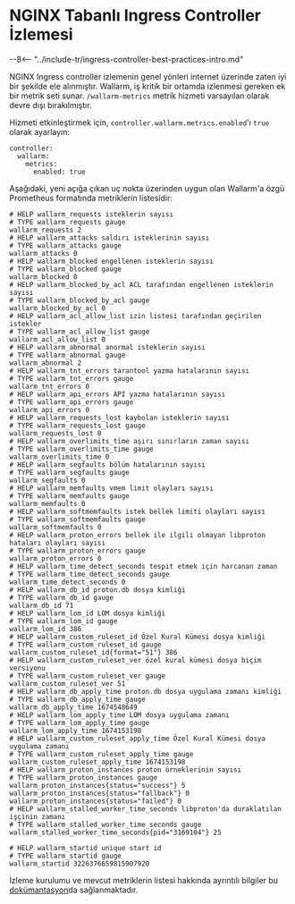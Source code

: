# NGINX Tabanlı Ingress Controller İzlemesi

--8<-- "../include-tr/ingress-controller-best-practices-intro.md"

NGINX Ingress controller izlemenin genel yönleri internet üzerinde zaten iyi bir şekilde ele alınmıştır. Wallarm, iş kritik bir ortamda izlenmesi gereken ek bir metrik seti sunar. `/wallarm-metrics` metrik hizmeti varsayılan olarak devre dışı bırakılmıştır.

Hizmeti etkinleştirmek için, `controller.wallarm.metrics.enabled`'ı `true` olarak ayarlayın:

```
controller:
  wallarm:
    metrics:
      enabled: true
```

Aşağıdaki, yeni açığa çıkan uç nokta üzerinden uygun olan Wallarm'a özgü Prometheus formatında metriklerin listesidir:

```
# HELP wallarm_requests isteklerin sayısı
# TYPE wallarm_requests gauge
wallarm_requests 2
# HELP wallarm_attacks saldırı isteklerinin sayısı
# TYPE wallarm_attacks gauge
wallarm_attacks 0
# HELP wallarm_blocked engellenen isteklerin sayısı
# TYPE wallarm_blocked gauge
wallarm_blocked 0
# HELP wallarm_blocked_by_acl ACL tarafından engellenen isteklerin sayısı
# TYPE wallarm_blocked_by_acl gauge
wallarm_blocked_by_acl 0
# HELP wallarm_acl_allow_list izin listesi tarafından geçirilen istekler
# TYPE wallarm_acl_allow_list gauge
wallarm_acl_allow_list 0
# HELP wallarm_abnormal anormal isteklerin sayısı
# TYPE wallarm_abnormal gauge
wallarm_abnormal 2
# HELP wallarm_tnt_errors tarantool yazma hatalarının sayısı
# TYPE wallarm_tnt_errors gauge
wallarm_tnt_errors 0
# HELP wallarm_api_errors API yazma hatalarının sayısı
# TYPE wallarm_api_errors gauge
wallarm_api_errors 0
# HELP wallarm_requests_lost kaybolan isteklerin sayısı
# TYPE wallarm_requests_lost gauge
wallarm_requests_lost 0
# HELP wallarm_overlimits_time aşırı sınırların zaman sayısı
# TYPE wallarm_overlimits_time gauge
wallarm_overlimits_time 0
# HELP wallarm_segfaults bölüm hatalarının sayısı
# TYPE wallarm_segfaults gauge
wallarm_segfaults 0
# HELP wallarm_memfaults vmem limit olayları sayısı
# TYPE wallarm_memfaults gauge
wallarm_memfaults 0
# HELP wallarm_softmemfaults istek bellek limiti olayları sayısı
# TYPE wallarm_softmemfaults gauge
wallarm_softmemfaults 0
# HELP wallarm_proton_errors bellek ile ilgili olmayan libproton hataları olayları sayısı
# TYPE wallarm_proton_errors gauge
wallarm_proton_errors 0
# HELP wallarm_time_detect_seconds tespit etmek için harcanan zaman
# TYPE wallarm_time_detect_seconds gauge
wallarm_time_detect_seconds 0
# HELP wallarm_db_id proton.db dosya kimliği
# TYPE wallarm_db_id gauge
wallarm_db_id 71
# HELP wallarm_lom_id LOM dosya kimliği
# TYPE wallarm_lom_id gauge
wallarm_lom_id 386
# HELP wallarm_custom_ruleset_id Özel Kural Kümesi dosya kimliği
# TYPE wallarm_custom_ruleset_id gauge
wallarm_custom_ruleset_id{format="51"} 386
# HELP wallarm_custom_ruleset_ver özel kural kümesi dosya biçim versiyonu
# TYPE wallarm_custom_ruleset_ver gauge
wallarm_custom_ruleset_ver 51
# HELP wallarm_db_apply_time proton.db dosya uygulama zamanı kimliği
# TYPE wallarm_db_apply_time gauge
wallarm_db_apply_time 1674548649
# HELP wallarm_lom_apply_time LOM dosya uygulama zamanı
# TYPE wallarm_lom_apply_time gauge
wallarm_lom_apply_time 1674153198
# HELP wallarm_custom_ruleset_apply_time Özel Kural Kümesi dosya uygulama zamanı
# TYPE wallarm_custom_ruleset_apply_time gauge
wallarm_custom_ruleset_apply_time 1674153198
# HELP wallarm_proton_instances proton örneklerinin sayısı
# TYPE wallarm_proton_instances gauge
wallarm_proton_instances{status="success"} 5
wallarm_proton_instances{status="fallback"} 0
wallarm_proton_instances{status="failed"} 0
# HELP wallarm_stalled_worker_time_seconds libproton'da duraklatılan işçinin zamanı
# TYPE wallarm_stalled_worker_time_seconds gauge
wallarm_stalled_worker_time_seconds{pid="3169104"} 25

# HELP wallarm_startid unique start id
# TYPE wallarm_startid gauge
wallarm_startid 3226376659815907920
```

İzleme kurulumu ve mevcut metriklerin listesi hakkında ayrıntılı bilgiler bu [dokümantasyon](../../../monitoring/intro.md)da sağlanmaktadır.